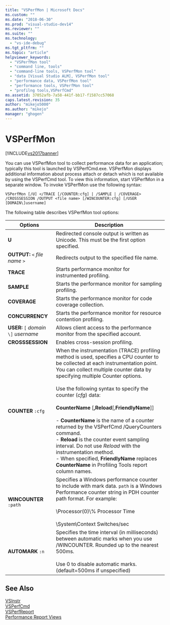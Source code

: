```yaml
---
title: "VSPerfMon | Microsoft Docs"
ms.custom: ""
ms.date: "2018-06-30"
ms.prod: "visual-studio-dev14"
ms.reviewer: ""
ms.suite: ""
ms.technology: 
  - "vs-ide-debug"
ms.tgt_pltfrm: ""
ms.topic: "article"
helpviewer_keywords: 
  - "VSPerfMon tool"
  - "command line, tools"
  - "command-line tools, VSPerfMon tool"
  - "data [Visual Studio ALM], VSPerfMon tool"
  - "performance data, VSPerfMon tool"
  - "performance tools, VSPerfMon tool"
  - "profilng tools,VSPerfCmd"
ms.assetid: 37052afb-7a58-441f-bb17-f1587cc57068
caps.latest.revision: 35
author: "mikejo5000"
ms.author: "mikejo"
manager: "ghogen"
---
```

# VSPerfMon
[!INCLUDE[vs2017banner](../includes/vs2017banner.md)]

You can use VSPerfMon tool to collect performance data for an application; typically this tool is launched by VSPerfCmd.exe. VSPerfMon displays additional information about process attach or detach which is not available by using the VSPerfCmd tool. To view this information, start VSPerfMon in a separate window. To invoke VSPerfMon use the following syntax:  
  
```  
VSPerfMon [/U] </TRACE [/COUNTER:cfg] | /SAMPLE | /COVERAGE> /CROSSSESSION /OUTPUT <file name> [/WINCOUNTER:cfg] [/USER [DOMAIN\]username]  
```  
  
 The following table describes VSPerfMon tool options:  
  
|Options|Description|  
|-------------|-----------------|  
|**U**|Redirected console output is written as Unicode.  This must be the first option specified.|  
|**OUTPUT:** `<` *file name* `>`|Redirects output to the specified file name.|  
|**TRACE**|Starts performance monitor for instrumented profiling.|  
|**SAMPLE**|Starts the performance monitor for sampling profiling.|  
|**COVERAGE**|Starts the performance monitor for code coverage collection.|  
|**CONCURRENCY**|Starts the performance monitor for resource contention profiling.|  
|**USER:** `[` *domain* `\]` *username*|Allows client access to the performance monitor from the specified account.|  
|**CROSSSESSION**|Enables cross-session profiling.|  
|**COUNTER** `:cfg`|When the instrumentation (TRACE) profiling method is used, specifies a CPU counter to be collected at each instrumentation point. You can collect multiple counter data by specifying multiple Counter options.<br /><br /> Use the following syntax to specify the counter (*cfg*) data:<br /><br /> **CounterName** [**,Reload**[,**FriendlyName**]]<br /><br /> -   **CounterName** is the name of a counter returned by the VSPerfCmd /QueryCounters command.<br />-   **Reload** is the counter event sampling interval. Do not use *Reload* with the instrumentation method.<br />-   When specified, **FriendlyName** replaces **CounterName** in Profiling Tools report column names.|  
|**WINCOUNTER** `:path`|Specifies a Windows performance counter to include with mark data. `path` is a Windows Performance counter string in PDH counter path format. For example:<br /><br /> \Processor(0)\\% Processor Time<br /><br /> \System\Context Switches/sec|  
|**AUTOMARK** `:n`|Specifies the time interval (in milliseconds) between automatic marks when you use /WINCOUNTER. Rounded up to the nearest 500ms.<br /><br /> Use 0 to disable automatic marks. (default=500ms if unspecified)|  
  
## See Also  
 [VSInstr](../profiling/vsinstr.md)   
 [VSPerfCmd](../profiling/vsperfcmd.md)   
 [VSPerfReport](../profiling/vsperfreport.md)   
 [Performance Report Views](../profiling/performance-report-views.md)



